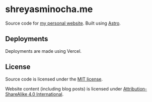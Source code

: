 # shreyasminocha.me

Source code for [my personal website](//shreyasminocha.me). Built using [Astro](//astro.build).

## Deployments

Deployments are made using Vercel.

## License

Source code is licensed under the [MIT license](LICENSE).

Website content (including blog posts) is licensed under [Attribution-ShareAlike 4.0 International](content/license.md).
